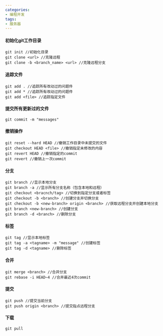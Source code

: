 ```yaml
---
categories: 
- 编程开发
tags:
- 服务器
---
```


#### 初始化git工作目录
```
git init //初始化目录
git clone <url> //克隆远程
git clone -b <branch_name> <url> //克隆远程分支
```

#### 追踪文件

```
git add . //追踪所有改动过的问题件
git add * //追踪所有改动过的问题件
git add <file> //追踪指定文件
```


#### 提交所有更新过的文件
```
git commit -m "messages"
```


#### 撤销操作
```//
git reset --hard HEAD //撤销工作目录中未提交的文件
git checkout HEAD <file> //撤销指定未修改的内容
git revert HEAD //撤销指定的commit 
git revert //撤销上一次commit
```

#### 分支

```
git branch //显示本地分支
git branch -a //显示所有分支名称（包含本地和远程）
git checkout <bracnch/tag> //切换到指定分支或者标签
git checkout -b <branch> //创建分支并切换分支
git checkout -b <new-branch> origin <branch> //获取远程分支并创建本地分支
git branch <new-branch> //创建分支
git branch -d <branch> //删除分支
```

#### 标签

```
git tag //显示本地标签
git tag -a <tagname> -m "message" //创建标签
git tag -d <tagname> //删除标签
```

#### 合并

```
git merge <branch> //合并分支
git rebase -i HEAD~4 //合并最近4次commit
```

#### 提交

```
git push //提交当前分支
git push origin <branch> //提交指点远程分支
```

#### 下载

```
git pull
```





